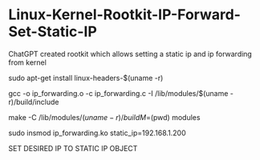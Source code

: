 # Linux-Kernel-Rootkit-IP-Forward-Set-Static-IP
ChatGPT created rootkit which allows setting a static ip and ip forwarding from kernel

sudo apt-get install linux-headers-$(uname -r)

gcc -o ip_forwarding.o -c ip_forwarding.c -I /lib/modules/$(uname -r)/build/include

make -C /lib/modules/$(uname -r)/build M=$(pwd) modules

sudo insmod ip_forwarding.ko static_ip=192.168.1.200

SET DESIRED IP TO STATIC IP OBJECT
